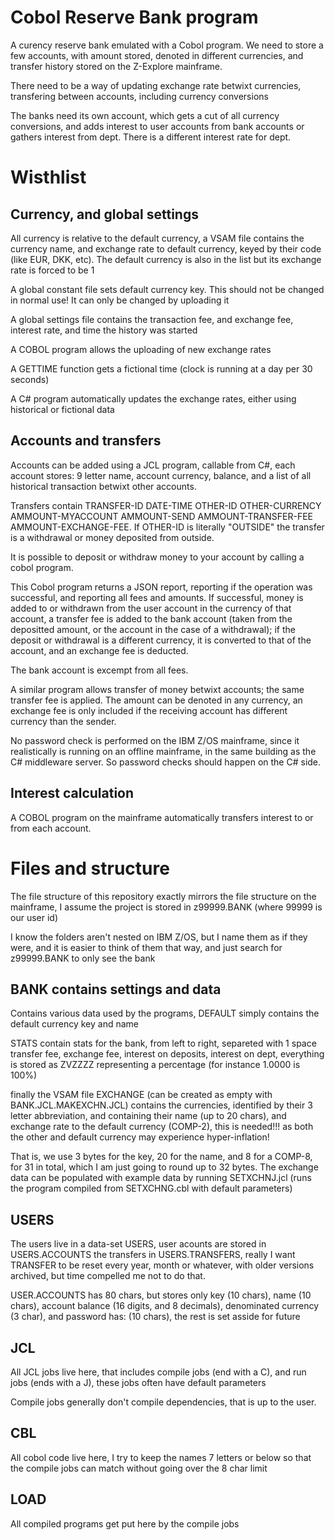 Cobol Reserve Bank program
=====================
A curency reserve bank emulated with a Cobol program. We need to store a few accounts, with amount stored, denoted in different currencies, and transfer history stored on the Z-Explore mainframe.

There need to be a way of updating exchange rate betwixt currencies, transfering between accounts, including currency conversions

The banks need its own account, which gets a cut of all currency conversions, and adds interest to user accounts from bank accounts or gathers interest from dept. There is a different interest rate for dept.


Wisthlist
========

Currency, and global settings
-----------------
All currency is relative to the default currency, a VSAM file contains the currency name, and exchange rate to default currency, keyed by their code (like EUR, DKK, etc). The default currency is also in the list but its exchange rate is forced to be 1

A global constant file sets default currency key. This should not be changed in normal use! It can only be changed by uploading it

A global settings file contains the transaction fee, and exchange fee, interest rate, and time the history was started

A COBOL program allows the uploading of new exchange rates

A GETTIME function gets a fictional time (clock is running at a day per 30 seconds)

A C\# program automatically updates the exchange rates, either using historical or fictional data


Accounts and transfers
----------
Accounts can be added using a JCL program, callable from C\#, each account stores: 9 letter name, account currency, balance, and a list of all historical transaction betwixt other accounts. 

Transfers contain TRANSFER-ID DATE-TIME OTHER-ID OTHER-CURRENCY AMMOUNT-MYACCOUNT AMMOUNT-SEND AMMOUNT-TRANSFER-FEE AMMOUNT-EXCHANGE-FEE. If OTHER-ID is literally "OUTSIDE" the transfer is a withdrawal or money deposited from outside.

It is possible to deposit or withdraw money to your account by calling a cobol program.

This Cobol program returns a JSON report, reporting if the operation was successful, and reporting all fees and amounts. If successful, money is added to or withdrawn from the user account in the currency of that account, a transfer fee is added to the bank account (taken from the depositted amount, or the account in the case of a withdrawal); if the deposit or withdrawal is a different currency, it is converted to that of the account, and an exchange fee is deducted.

The bank account is excempt from all fees.

A similar program allows transfer of money betwixt accounts; the same transfer fee is applied. The amount can be denoted in any currency, an exchange fee is only included if the receiving account has different currency than the sender.

No password check is performed on the IBM Z/OS mainframe, since it realistically is running on an offline mainframe, in the same building as the C# middleware server. So password checks should happen on the C# side.

Interest calculation
-----------
A COBOL program on the mainframe automatically transfers interest to or from each account.

Files and structure
=====
The file structure of this repository exactly mirrors the file structure on the mainframe, I assume the project is stored in z99999.BANK (where 99999 is our user id)

I know the folders aren't nested on IBM Z/OS, but I name them as if they were, and it is easier to think of them that way, and just search for z99999.BANK to only see the bank

BANK contains settings and data
---------
Contains various data used by the programs, DEFAULT simply contains the default currency key and name

STATS contain stats for the bank, from left to right, separeted with 1 space transfer fee, exchange fee, interest on deposits, interest on dept, everything is stored as ZVZZZZ representing a percentage (for instance 1.0000 is 100%)

finally the VSAM file EXCHANGE (can be created as empty with BANK.JCL.MAKEXCHN.JCL) contains the currencies, identified by their 3 letter abbreviation, and containing their name (up to 20 chars), and exchange rate to the default currency (COMP-2), this is needed!!! as both the other and default currency may experience hyper-inflation!

That is, we use 3 bytes for the key, 20 for the name, and 8 for a COMP-8, for 31 in total, which I am just going to round up to 32 bytes. The exchange data can be populated with example data by running SETXCHNJ.jcl (runs the program compiled from SETXCHNG.cbl with default parameters)

USERS
----------
The users live in a data-set USERS, user acounts are stored in USERS.ACCOUNTS the transfers in USERS.TRANSFERS, really I want TRANSFER to be reset every year, month or whatever, with older versions archived, but time compelled me not to do that.

USER.ACCOUNTS has 80 chars, but stores only key (10 chars), name (10 chars), account balance (16 digits, and 8 decimals), denominated currency (3 char), and password has: (10 chars), the rest is set asside for future

JCL
------
All JCL jobs live here, that includes compile jobs (end with a C), and run jobs (ends with a J), these jobs often have default parameters

Compile jobs generally don't compile dependencies, that is up to the user.

CBL
-------
All cobol code live here, I try to keep the names 7 letters or below so that the compile jobs can match without going over the 8 char limit

LOAD
----
All compiled programs get put here by the compile jobs